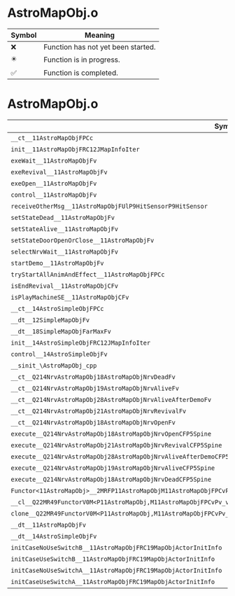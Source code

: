 # AstroMapObj.o
| Symbol | Meaning 
| ------------- | ------------- 
| :x: | Function has not yet been started. 
| :eight_pointed_black_star: | Function is in progress. 
| :white_check_mark: | Function is completed. 


# AstroMapObj.o
| Symbol | Decompiled? |
| ------------- | ------------- |
| `__ct__11AstroMapObjFPCc` | :x: |
| `init__11AstroMapObjFRC12JMapInfoIter` | :x: |
| `exeWait__11AstroMapObjFv` | :x: |
| `exeRevival__11AstroMapObjFv` | :x: |
| `exeOpen__11AstroMapObjFv` | :x: |
| `control__11AstroMapObjFv` | :x: |
| `receiveOtherMsg__11AstroMapObjFUlP9HitSensorP9HitSensor` | :x: |
| `setStateDead__11AstroMapObjFv` | :x: |
| `setStateAlive__11AstroMapObjFv` | :x: |
| `setStateDoorOpenOrClose__11AstroMapObjFv` | :x: |
| `selectNrvWait__11AstroMapObjFv` | :x: |
| `startDemo__11AstroMapObjFv` | :x: |
| `tryStartAllAnimAndEffect__11AstroMapObjFPCc` | :x: |
| `isEndRevival__11AstroMapObjCFv` | :x: |
| `isPlayMachineSE__11AstroMapObjCFv` | :x: |
| `__ct__14AstroSimpleObjFPCc` | :x: |
| `__dt__12SimpleMapObjFv` | :white_check_mark: |
| `__dt__18SimpleMapObjFarMaxFv` | :white_check_mark: |
| `init__14AstroSimpleObjFRC12JMapInfoIter` | :x: |
| `control__14AstroSimpleObjFv` | :x: |
| `__sinit_\AstroMapObj_cpp` | :x: |
| `__ct__Q214NrvAstroMapObj18AstroMapObjNrvDeadFv` | :x: |
| `__ct__Q214NrvAstroMapObj19AstroMapObjNrvAliveFv` | :x: |
| `__ct__Q214NrvAstroMapObj28AstroMapObjNrvAliveAfterDemoFv` | :x: |
| `__ct__Q214NrvAstroMapObj21AstroMapObjNrvRevivalFv` | :x: |
| `__ct__Q214NrvAstroMapObj18AstroMapObjNrvOpenFv` | :x: |
| `execute__Q214NrvAstroMapObj18AstroMapObjNrvOpenCFP5Spine` | :x: |
| `execute__Q214NrvAstroMapObj21AstroMapObjNrvRevivalCFP5Spine` | :x: |
| `execute__Q214NrvAstroMapObj28AstroMapObjNrvAliveAfterDemoCFP5Spine` | :x: |
| `execute__Q214NrvAstroMapObj19AstroMapObjNrvAliveCFP5Spine` | :x: |
| `execute__Q214NrvAstroMapObj18AstroMapObjNrvDeadCFP5Spine` | :x: |
| `Functor<11AstroMapObj>__2MRFP11AstroMapObjM11AstroMapObjFPCvPv_v_Q22MR49FunctorV0M<P11AstroMapObj,M11AstroMapObjFPCvPv_v>` | :x: |
| `__cl__Q22MR49FunctorV0M<P11AstroMapObj,M11AstroMapObjFPCvPv_v>CFv` | :x: |
| `clone__Q22MR49FunctorV0M<P11AstroMapObj,M11AstroMapObjFPCvPv_v>CFP7JKRHeap` | :x: |
| `__dt__11AstroMapObjFv` | :x: |
| `__dt__14AstroSimpleObjFv` | :x: |
| `initCaseNoUseSwitchB__11AstroMapObjFRC19MapObjActorInitInfo` | :x: |
| `initCaseUseSwitchB__11AstroMapObjFRC19MapObjActorInitInfo` | :x: |
| `initCaseNoUseSwitchA__11AstroMapObjFRC19MapObjActorInitInfo` | :x: |
| `initCaseUseSwitchA__11AstroMapObjFRC19MapObjActorInitInfo` | :x: |

